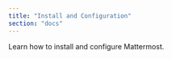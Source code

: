 ```yaml
---
title: "Install and Configuration"
section: "docs"
---
```


Learn how to install and configure Mattermost.
